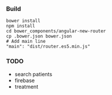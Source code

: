 

### Build

    bower install
    npm install
    cd bower_components/angular-new-router
    cp .bower.json bower.json
    # Add main line
    "main": "dist/router.es5.min.js"

### TODO

* search patients
* firebase
* treatment
